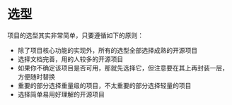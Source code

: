 # 选型

项目的选型其实非常简单，只要遵循如下的原则：

- 除了项目核心功能的实现外，所有的选型全部选择成熟的开源项目
- 选择文档完善，用的人较多的开源项目
- 如果你不确定该项目是否可用，那就先选择它，但注意要在其上再封装一层，方便随时替换
- 重要的部分选择重量级的项目，不太重要的部分选择轻量的项目
- 选择简单易用好理解的开源项目
